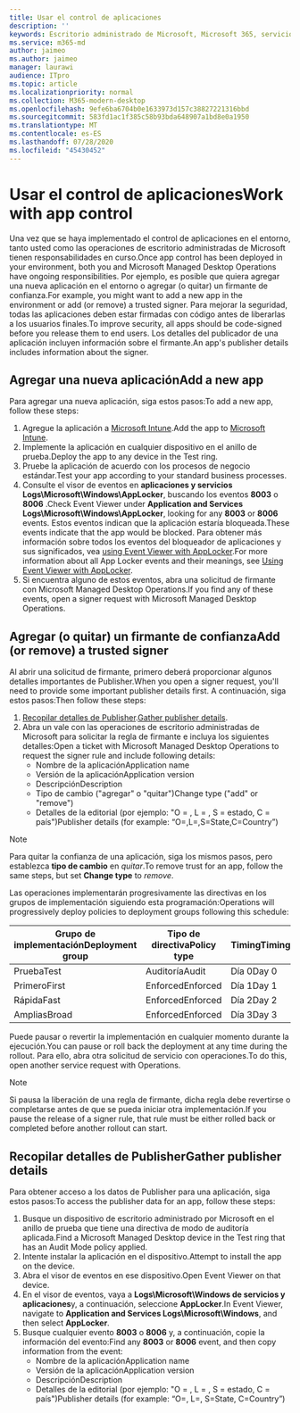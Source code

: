 ```yaml
---
title: Usar el control de aplicaciones
description: ''
keywords: Escritorio administrado de Microsoft, Microsoft 365, servicio, documentación
ms.service: m365-md
author: jaimeo
ms.author: jaimeo
manager: laurawi
audience: ITpro
ms.topic: article
ms.localizationpriority: normal
ms.collection: M365-modern-desktop
ms.openlocfilehash: 9efe6ba6704b0e1633973d157c38827221316bbd
ms.sourcegitcommit: 583fd1ac1f385c58b93bda648907a1bd8e0a1950
ms.translationtype: MT
ms.contentlocale: es-ES
ms.lasthandoff: 07/28/2020
ms.locfileid: "45430452"
---
```

# <a name="work-with-app-control"></a><span data-ttu-id="cba5d-103">Usar el control de aplicaciones</span><span class="sxs-lookup"><span data-stu-id="cba5d-103">Work with app control</span></span>

<span data-ttu-id="cba5d-104">Una vez que se haya implementado el control de aplicaciones en el entorno, tanto usted como las operaciones de escritorio administradas de Microsoft tienen responsabilidades en curso.</span><span class="sxs-lookup"><span data-stu-id="cba5d-104">Once app control has been deployed in your environment, both you and Microsoft Managed Desktop Operations have ongoing responsibilities.</span></span> <span data-ttu-id="cba5d-105">Por ejemplo, es posible que quiera agregar una nueva aplicación en el entorno o agregar (o quitar) un firmante de confianza.</span><span class="sxs-lookup"><span data-stu-id="cba5d-105">For example, you might want to add a new app in the environment or add (or remove) a trusted signer.</span></span> <span data-ttu-id="cba5d-106">Para mejorar la seguridad, todas las aplicaciones deben estar firmadas con código antes de liberarlas a los usuarios finales.</span><span class="sxs-lookup"><span data-stu-id="cba5d-106">To improve security, all apps should be code-signed before you release them to end users.</span></span> <span data-ttu-id="cba5d-107">Los detalles del publicador de una aplicación incluyen información sobre el firmante.</span><span class="sxs-lookup"><span data-stu-id="cba5d-107">An app's publisher details includes information about the signer.</span></span>


## <a name="add-a-new-app"></a><span data-ttu-id="cba5d-108">Agregar una nueva aplicación</span><span class="sxs-lookup"><span data-stu-id="cba5d-108">Add a new app</span></span>

<span data-ttu-id="cba5d-109">Para agregar una nueva aplicación, siga estos pasos:</span><span class="sxs-lookup"><span data-stu-id="cba5d-109">To add a new app, follow these steps:</span></span>

1. <span data-ttu-id="cba5d-110">Agregue la aplicación a [Microsoft Intune](https://docs.microsoft.com/mem/intune/apps/apps-win32-app-management).</span><span class="sxs-lookup"><span data-stu-id="cba5d-110">Add the app to [Microsoft Intune](https://docs.microsoft.com/mem/intune/apps/apps-win32-app-management).</span></span>
2. <span data-ttu-id="cba5d-111">Implemente la aplicación en cualquier dispositivo en el anillo de prueba.</span><span class="sxs-lookup"><span data-stu-id="cba5d-111">Deploy the app to any device in the Test ring.</span></span> 
3. <span data-ttu-id="cba5d-112">Pruebe la aplicación de acuerdo con los procesos de negocio estándar.</span><span class="sxs-lookup"><span data-stu-id="cba5d-112">Test your app according to your standard business processes.</span></span> 
4. <span data-ttu-id="cba5d-113">Consulte el visor de eventos en **aplicaciones y servicios Logs\Microsoft\Windows\AppLocker**, buscando los eventos **8003** o **8006** .</span><span class="sxs-lookup"><span data-stu-id="cba5d-113">Check Event Viewer under **Application and Services Logs\Microsoft\Windows\AppLocker**, looking for any **8003** or **8006** events.</span></span> <span data-ttu-id="cba5d-114">Estos eventos indican que la aplicación estaría bloqueada.</span><span class="sxs-lookup"><span data-stu-id="cba5d-114">These events indicate that the app would be blocked.</span></span> <span data-ttu-id="cba5d-115">Para obtener más información sobre todos los eventos del bloqueador de aplicaciones y sus significados, vea [using Event Viewer with AppLocker](https://docs.microsoft.com/windows/security/threat-protection/windows-defender-application-control/applocker/using-event-viewer-with-applocker).</span><span class="sxs-lookup"><span data-stu-id="cba5d-115">For more information about all App Locker events and their meanings, see [Using Event Viewer with AppLocker](https://docs.microsoft.com/windows/security/threat-protection/windows-defender-application-control/applocker/using-event-viewer-with-applocker).</span></span>
5. <span data-ttu-id="cba5d-116">Si encuentra alguno de estos eventos, abra una solicitud de firmante con Microsoft Managed Desktop Operations.</span><span class="sxs-lookup"><span data-stu-id="cba5d-116">If you find any of these events, open a signer request with Microsoft Managed Desktop Operations.</span></span>

## <a name="add-or-remove-a-trusted-signer"></a><span data-ttu-id="cba5d-117">Agregar (o quitar) un firmante de confianza</span><span class="sxs-lookup"><span data-stu-id="cba5d-117">Add (or remove) a trusted signer</span></span>

<span data-ttu-id="cba5d-118">Al abrir una solicitud de firmante, primero deberá proporcionar algunos detalles importantes de Publisher.</span><span class="sxs-lookup"><span data-stu-id="cba5d-118">When you open a signer request, you'll need to provide some important publisher details first.</span></span> <span data-ttu-id="cba5d-119">A continuación, siga estos pasos:</span><span class="sxs-lookup"><span data-stu-id="cba5d-119">Then follow these steps:</span></span>

1. <span data-ttu-id="cba5d-120">[Recopilar detalles de Publisher](#gather-publisher-details).</span><span class="sxs-lookup"><span data-stu-id="cba5d-120">[Gather publisher details](#gather-publisher-details).</span></span>
2. <span data-ttu-id="cba5d-121">Abra un vale con las operaciones de escritorio administradas de Microsoft para solicitar la regla de firmante e incluya los siguientes detalles:</span><span class="sxs-lookup"><span data-stu-id="cba5d-121">Open a ticket with Microsoft Managed Desktop Operations to request the signer rule and include following details:</span></span>  
    - <span data-ttu-id="cba5d-122">Nombre de la aplicación</span><span class="sxs-lookup"><span data-stu-id="cba5d-122">Application name</span></span> 
    - <span data-ttu-id="cba5d-123">Versión de la aplicación</span><span class="sxs-lookup"><span data-stu-id="cba5d-123">Application version</span></span> 
    - <span data-ttu-id="cba5d-124">Descripción</span><span class="sxs-lookup"><span data-stu-id="cba5d-124">Description</span></span> 
    - <span data-ttu-id="cba5d-125">Tipo de cambio ("agregar" o "quitar")</span><span class="sxs-lookup"><span data-stu-id="cba5d-125">Change type ("add" or "remove")</span></span>  
    - <span data-ttu-id="cba5d-126">Detalles de la editorial (por ejemplo: "O = <publisher name> , L = <location> , S = estado, C = país")</span><span class="sxs-lookup"><span data-stu-id="cba5d-126">Publisher details (for example: “O=<publisher name>,L=<location>,S=State,C=Country”)</span></span> 

> [!NOTE]
> <span data-ttu-id="cba5d-127">Para quitar la confianza de una aplicación, siga los mismos pasos, pero establezca **tipo de cambio** en *quitar*.</span><span class="sxs-lookup"><span data-stu-id="cba5d-127">To remove trust for an app, follow the same steps, but set **Change type** to *remove*.</span></span>

<span data-ttu-id="cba5d-128">Las operaciones implementarán progresivamente las directivas en los grupos de implementación siguiendo esta programación:</span><span class="sxs-lookup"><span data-stu-id="cba5d-128">Operations will progressively deploy policies to deployment groups following this schedule:</span></span>


|<span data-ttu-id="cba5d-129">Grupo de implementación</span><span class="sxs-lookup"><span data-stu-id="cba5d-129">Deployment group</span></span>  |<span data-ttu-id="cba5d-130">Tipo de directiva</span><span class="sxs-lookup"><span data-stu-id="cba5d-130">Policy type</span></span>  |<span data-ttu-id="cba5d-131">Timing</span><span class="sxs-lookup"><span data-stu-id="cba5d-131">Timing</span></span>  |
|---------|---------|---------|
|<span data-ttu-id="cba5d-132">Prueba</span><span class="sxs-lookup"><span data-stu-id="cba5d-132">Test</span></span>     |  <span data-ttu-id="cba5d-133">Auditoría</span><span class="sxs-lookup"><span data-stu-id="cba5d-133">Audit</span></span>       |  <span data-ttu-id="cba5d-134">Día 0</span><span class="sxs-lookup"><span data-stu-id="cba5d-134">Day 0</span></span>       |
|<span data-ttu-id="cba5d-135">Primero</span><span class="sxs-lookup"><span data-stu-id="cba5d-135">First</span></span>     | <span data-ttu-id="cba5d-136">Enforced</span><span class="sxs-lookup"><span data-stu-id="cba5d-136">Enforced</span></span>        | <span data-ttu-id="cba5d-137">Día 1</span><span class="sxs-lookup"><span data-stu-id="cba5d-137">Day 1</span></span>        |
|<span data-ttu-id="cba5d-138">Rápida</span><span class="sxs-lookup"><span data-stu-id="cba5d-138">Fast</span></span>     | <span data-ttu-id="cba5d-139">Enforced</span><span class="sxs-lookup"><span data-stu-id="cba5d-139">Enforced</span></span>        |  <span data-ttu-id="cba5d-140">Día 2</span><span class="sxs-lookup"><span data-stu-id="cba5d-140">Day 2</span></span>       |
|<span data-ttu-id="cba5d-141">Amplias</span><span class="sxs-lookup"><span data-stu-id="cba5d-141">Broad</span></span>     | <span data-ttu-id="cba5d-142">Enforced</span><span class="sxs-lookup"><span data-stu-id="cba5d-142">Enforced</span></span>        |  <span data-ttu-id="cba5d-143">Día 3</span><span class="sxs-lookup"><span data-stu-id="cba5d-143">Day 3</span></span>       |


<span data-ttu-id="cba5d-144">Puede pausar o revertir la implementación en cualquier momento durante la ejecución.</span><span class="sxs-lookup"><span data-stu-id="cba5d-144">You can pause or roll back the deployment at any time during the rollout.</span></span> <span data-ttu-id="cba5d-145">Para ello, abra otra solicitud de servicio con operaciones.</span><span class="sxs-lookup"><span data-stu-id="cba5d-145">To do this, open another service request with Operations.</span></span>

> [!NOTE]
> <span data-ttu-id="cba5d-146">Si pausa la liberación de una regla de firmante, dicha regla debe revertirse o completarse antes de que se pueda iniciar otra implementación.</span><span class="sxs-lookup"><span data-stu-id="cba5d-146">If you pause the release of a signer rule, that rule must be either rolled back or completed before another rollout can start.</span></span>

## <a name="gather-publisher-details"></a><span data-ttu-id="cba5d-147">Recopilar detalles de Publisher</span><span class="sxs-lookup"><span data-stu-id="cba5d-147">Gather publisher details</span></span>

<span data-ttu-id="cba5d-148">Para obtener acceso a los datos de Publisher para una aplicación, siga estos pasos:</span><span class="sxs-lookup"><span data-stu-id="cba5d-148">To access the publisher data for an app, follow these steps:</span></span>

1. <span data-ttu-id="cba5d-149">Busque un dispositivo de escritorio administrado por Microsoft en el anillo de prueba que tiene una directiva de modo de auditoría aplicada.</span><span class="sxs-lookup"><span data-stu-id="cba5d-149">Find a Microsoft Managed Desktop device in the Test ring that has an Audit Mode policy applied.</span></span> 
2. <span data-ttu-id="cba5d-150">Intente instalar la aplicación en el dispositivo.</span><span class="sxs-lookup"><span data-stu-id="cba5d-150">Attempt to install the app on the device.</span></span>
3. <span data-ttu-id="cba5d-151">Abra el visor de eventos en ese dispositivo.</span><span class="sxs-lookup"><span data-stu-id="cba5d-151">Open Event Viewer on that device.</span></span> 
4. <span data-ttu-id="cba5d-152">En el visor de eventos, vaya a **Logs\Microsoft\Windows de servicios y aplicaciones**y, a continuación, seleccione **AppLocker**.</span><span class="sxs-lookup"><span data-stu-id="cba5d-152">In Event Viewer, navigate to **Application and Services Logs\Microsoft\Windows**, and then select **AppLocker**.</span></span> 
5. <span data-ttu-id="cba5d-153">Busque cualquier evento **8003** o **8006** y, a continuación, copie la información del evento:</span><span class="sxs-lookup"><span data-stu-id="cba5d-153">Find any **8003** or **8006** event, and then copy information from the event:</span></span> 
    - <span data-ttu-id="cba5d-154">Nombre de la aplicación</span><span class="sxs-lookup"><span data-stu-id="cba5d-154">Application name</span></span> 
    - <span data-ttu-id="cba5d-155">Versión de la aplicación</span><span class="sxs-lookup"><span data-stu-id="cba5d-155">Application version</span></span> 
    - <span data-ttu-id="cba5d-156">Descripción</span><span class="sxs-lookup"><span data-stu-id="cba5d-156">Description</span></span> 
    - <span data-ttu-id="cba5d-157">Detalles de la editorial (por ejemplo: "O = <publisher name> , L = <location> , S = estado, C = país")</span><span class="sxs-lookup"><span data-stu-id="cba5d-157">Publisher details (for example: “O=<publisher name>, L=<location>, S=State, C=Country”)</span></span> 

